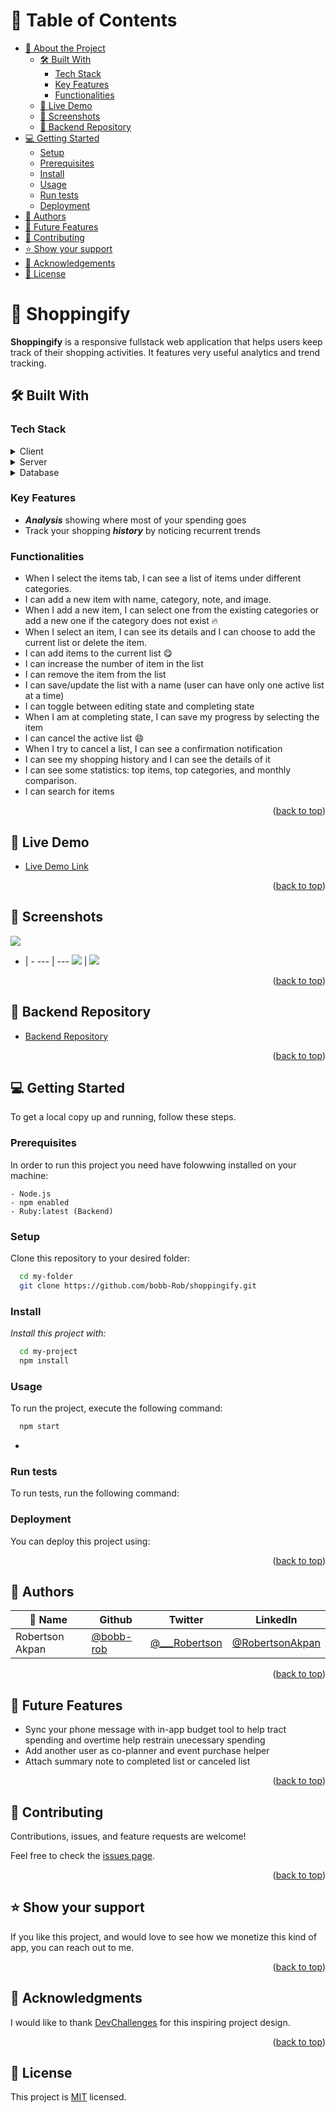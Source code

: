 <a name="readme-top"></a>

# 📗 Table of Contents

- [📖 About the Project](#about-project)
  - [🛠 Built With](#built-with)
    - [Tech Stack](#tech-stack)
    - [Key Features](#key-features)
    - [Functionalities](#Functionalities)
  - [🚀 Live Demo](#live-demo)
  - [🚀 Screenshots](#screen-shot)
  - [🚀 Backend Repository](#Backend-Repository)
- [💻 Getting Started](#getting-started)
  - [Setup](#setup)
  - [Prerequisites](#prerequisites)
  - [Install](#install)
  - [Usage](#usage)
  - [Run tests](#run-tests)
  - [Deployment](#triangular_flag_on_post-deployment)
- [👥 Authors](#authors)
- [🔭 Future Features](#future-features)
- [🤝 Contributing](#contributing)
- [⭐️ Show your support](#support)
- [🙏 Acknowledgements](#acknowledgements)
- [📝 License](#license)

<!-- PROJECT DESCRIPTION -->

# 📖 Shoppingify <a name="about-project"></a>


**Shoppingify** is a responsive fullstack web application that helps users keep track of their shopping activities. It features very useful analytics and trend tracking. 


## 🛠 Built With <a name="built-with"></a>

### **Tech Stack** <a name="tech-stack"></a>

<details>
  <summary>Client</summary>
  <ul>
    <li><a href="https://reactjs.org/">React.js & Redux toolkit</a></li>
  </ul>
</details>

<details>
  <summary>Server</summary>
  <ul>
    <li><a href="https://rubyonrails.org/">Ruby on Rails</a></li>
  </ul>
</details>

<details>
<summary>Database</summary>
  <ul>
    <li><a href="https://www.postgresql.org/">PostgreSQL</a></li>
  </ul>
</details>

<!-- Features -->

### **Key Features** <a name="key-features"></a>


- _**Analysis**_ showing where most of your spending goes
- Track your shopping _**history**_ by noticing recurrent trends

### **Functionalities** <a name="Functionalities"></a>


- When I select the items tab, I can see a list of items under different categories.
- I can add a new item with name, category, note, and image.
- When I add a new item, I can select one from the existing categories or add a new one if the category does not exist 🔥
- When I select an item, I can see its details and I can choose to add the current list or delete the item.
- I can add items to the current list 😋
- I can increase the number of item in the list
- I can remove the item from the list
- I can save/update the list with a name (user can have only one active list at a time)
- I can toggle between editing state and completing state
- When I am at completing state, I can save my progress by selecting the item
- I can cancel the active list 😄
- When I try to cancel a list, I can see a confirmation notification
- I can see my shopping history and I can see the details of it
- I can see some statistics: top items, top categories, and monthly comparison.
- I can search for items

<p align="right">(<a href="#readme-top">back to top</a>)</p>

<!-- LIVE DEMO -->

## 🚀 Live Demo <a name="live-demo"></a>

- [Live Demo Link](https://shoppingify-ten.vercel.app/)

<p align="right">(<a href="#readme-top">back to top</a>)</p>

<!-- SCREENSHOTS -->

## 🚀 Screenshots <a name="screenshots"></a>

![](/screenshots/Desktop2.png)

- | -
--- | ---
![](/screenshots/mobile1.png) | ![](/screenshots/Login.png)

<p align="right">(<a href="#readme-top">back to top</a>)</p>

<!-- BACKEND REPO -->

## 🚀 Backend Repository <a name="Backend-Repository"></a>

- [Backend Repository](https://github.com/bobb-Rob/shoppingify-v2)

<p align="right">(<a href="#readme-top">back to top</a>)</p>

<!-- GETTING STARTED -->

## 💻 Getting Started <a name="getting-started"></a>

To get a local copy up and running, follow these steps.

### **Prerequisites**

In order to run this project you need have folowwing installed on your machine:

    - Node.js
    - npm enabled
    - Ruby:latest (Backend)

### **Setup**

Clone this repository to your desired folder:


```sh
  cd my-folder
  git clone https://github.com/bobb-Rob/shoppingify.git
```

### **Install**

_Install this project with:_

```sh
  cd my-project
  npm install
```

### **Usage**

To run the project, execute the following command:

```sh
  npm start
```
-

### Run tests

To run tests, run the following command:

<!--
Example command:

```sh
  bin/rails test test/models/article_test.rb
```
--->

### Deployment

You can deploy this project using:

<!--
Example:

```sh

```
 -->

<p align="right">(<a href="#readme-top">back to top</a>)</p>

<!-- AUTHORS -->

## 👥 Authors <a name="authors"></a>



| 👤 Name | Github | Twitter | LinkedIn |
|------|--------|---------|----------|
|Robertson Akpan|[@bobb-rob](https://github.com/bobb-rob)|[@___Robertson](https://twitter.com/___Robertson)|[@RobertsonAkpan](https://www.linkedin.com/in/robertsonakpan/)|


<p align="right">(<a href="#readme-top">back to top</a>)</p>

<!-- FUTURE FEATURES -->

## 🔭 **Future Features** <a name="future-features"></a>

- Sync your phone message with in-app budget tool to help tract spending and overtime help restrain unecessary spending
- Add another user as co-planner and event purchase helper
- Attach summary note to completed list or canceled list

<p align="right">(<a href="#readme-top">back to top</a>)</p>

<!-- CONTRIBUTING -->

## 🤝 Contributing <a name="contributing"></a>

Contributions, issues, and feature requests are welcome!

Feel free to check the [issues page](../../issues/).

<p align="right">(<a href="#readme-top">back to top</a>)</p>

<!-- SUPPORT -->

## ⭐️ Show your support <a name="support"></a>

If you like this project, and would love to see how we monetize this kind of app, you can reach out to me.

<p align="right">(<a href="#readme-top">back to top</a>)</p>

<!-- ACKNOWLEDGEMENTS -->

## 🙏 Acknowledgments <a name="acknowledgements"></a>

I would like to thank [DevChallenges](https://devchallenges.io/) for this inspiring project design.

<p align="right">(<a href="#readme-top">back to top</a>)</p>


<!-- LICENSE -->

## 📝 License <a name="license"></a>

This project is [MIT](./LICENSE) licensed.
